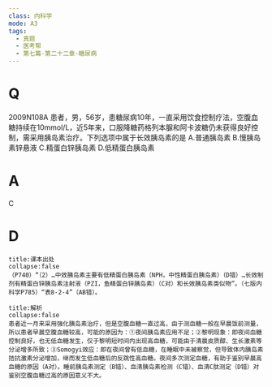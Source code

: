 ```yaml
---
class: 内科学
mode: A3
tags:
  - 真题
  - 医考帮
  - 第七篇-第二十二章-糖尿病
---
```


# Q
2009N108A 患者，男，56岁，患糖尿病10年，一直采用饮食控制疗法，空腹血糖持续在10mmol/L，近5年来，口服降糖药格列本脲和阿卡波糖仍未获得良好控制，需采用胰岛素治疗。下列选项中属于长效胰岛素的是
A.普通胰岛素
B.慢胰岛素锌悬液
C.精蛋白锌胰岛素
D.低精蛋白胰岛素

# A
C
# D
```ad-note
title:课本出处
collapse:false
（P740）“（2）…中效胰岛素主要有低精蛋白胰岛素（NPH，中性精蛋白胰岛素）（D错）…长效制剂有精蛋白锌胰岛素注射液（PZI，鱼精蛋白锌胰岛素）（C对）和长效胰岛素类似物”。（七版内科学P785）“表8-2-4”（AB错）。
```

```ad-summary
title:解析
collapse:false
患者近一月来采用强化胰岛素治疗，但是空腹血糖一直过高，由于测血糖一般在早晨饭前测量，所以患者早晨空腹血糖较高，可能的原因为：①夜间胰岛素应用不足；②黎明现象：即夜间血糖控制良好，也无低血糖发生，仅于黎明短时间内出现高血糖，可能由于清晨皮质醇、生长激素等分泌增多所致；③Somogyi效应：即在夜间曾有低血糖，在睡眠中未被察觉，但导致体内胰岛素拮抗激素分泌增加，继而发生低血糖后的反跳性高血糖。夜间多次测定血糖，有助于鉴别早晨高血糖的原因（A对）。睡前胰岛素测定（B错）、血清胰岛素检测（C错）、血清C肽测定（D错）对鉴别空腹血糖过高的原因意义不大。
```

